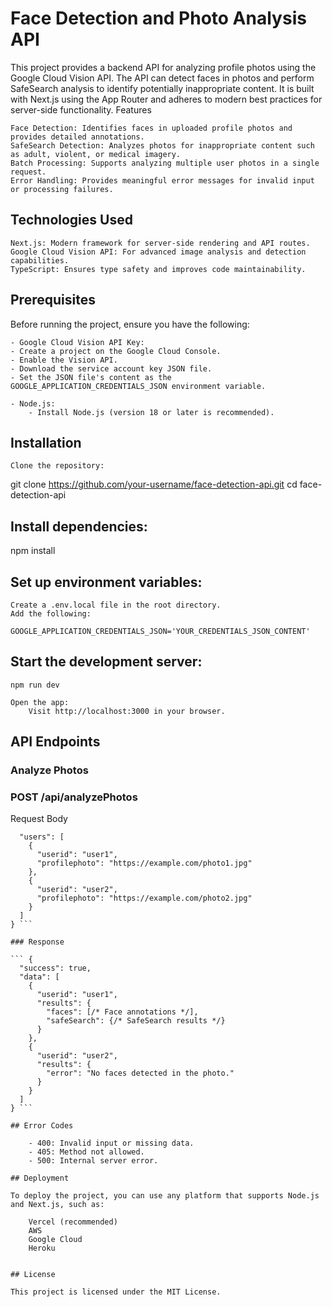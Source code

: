 # Face Detection and Photo Analysis API

This project provides a backend API for analyzing profile photos using the Google Cloud Vision API. The API can detect faces in photos and perform SafeSearch analysis to identify potentially inappropriate content. It is built with Next.js using the App Router and adheres to modern best practices for server-side functionality.
Features

    Face Detection: Identifies faces in uploaded profile photos and provides detailed annotations.
    SafeSearch Detection: Analyzes photos for inappropriate content such as adult, violent, or medical imagery.
    Batch Processing: Supports analyzing multiple user photos in a single request.
    Error Handling: Provides meaningful error messages for invalid input or processing failures.

## Technologies Used

    Next.js: Modern framework for server-side rendering and API routes.
    Google Cloud Vision API: For advanced image analysis and detection capabilities.
    TypeScript: Ensures type safety and improves code maintainability.

## Prerequisites

Before running the project, ensure you have the following:

    - Google Cloud Vision API Key:
    - Create a project on the Google Cloud Console.
    - Enable the Vision API.
    - Download the service account key JSON file.
    - Set the JSON file's content as the GOOGLE_APPLICATION_CREDENTIALS_JSON environment variable.

    - Node.js:
        - Install Node.js (version 18 or later is recommended).

## Installation

    Clone the repository:

git clone https://github.com/your-username/face-detection-api.git
cd face-detection-api

## Install dependencies:

npm install

## Set up environment variables:

    Create a .env.local file in the root directory.
    Add the following:

    GOOGLE_APPLICATION_CREDENTIALS_JSON='YOUR_CREDENTIALS_JSON_CONTENT'

## Start the development server:

    npm run dev

    Open the app:
        Visit http://localhost:3000 in your browser.

## API Endpoints
### Analyze Photos

### POST /api/analyzePhotos
Request Body

``` {
  "users": [
    {
      "userid": "user1",
      "profilephoto": "https://example.com/photo1.jpg"
    },
    {
      "userid": "user2",
      "profilephoto": "https://example.com/photo2.jpg"
    }
  ]
} ``` 

### Response

``` {
  "success": true,
  "data": [
    {
      "userid": "user1",
      "results": {
        "faces": [/* Face annotations */],
        "safeSearch": {/* SafeSearch results */}
      }
    },
    {
      "userid": "user2",
      "results": {
        "error": "No faces detected in the photo."
      }
    }
  ]
} ```

## Error Codes

    - 400: Invalid input or missing data.
    - 405: Method not allowed.
    - 500: Internal server error.

## Deployment

To deploy the project, you can use any platform that supports Node.js and Next.js, such as:

    Vercel (recommended)
    AWS
    Google Cloud
    Heroku


## License

This project is licensed under the MIT License.